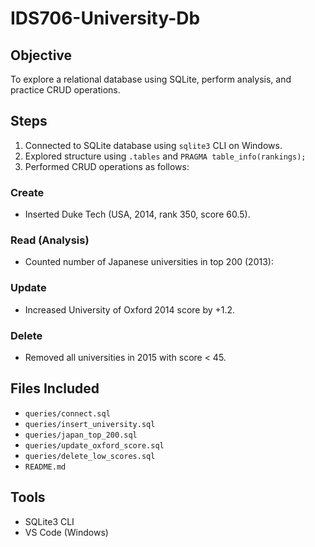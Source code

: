 # IDS706-University-Db

## Objective
To explore a relational database using SQLite, perform analysis, and practice CRUD operations.

## Steps
1. Connected to SQLite database using `sqlite3` CLI on Windows.
2. Explored structure using `.tables` and `PRAGMA table_info(rankings);`
3. Performed CRUD operations as follows:

### Create
- Inserted Duke Tech (USA, 2014, rank 350, score 60.5).

### Read (Analysis)
- Counted number of Japanese universities in top 200 (2013): **<result>**

### Update
- Increased University of Oxford 2014 score by +1.2.

### Delete
- Removed all universities in 2015 with score < 45.

## Files Included
- `queries/connect.sql`
- `queries/insert_university.sql`
- `queries/japan_top_200.sql`
- `queries/update_oxford_score.sql`
- `queries/delete_low_scores.sql`
- `README.md`

## Tools
- SQLite3 CLI
- VS Code (Windows)